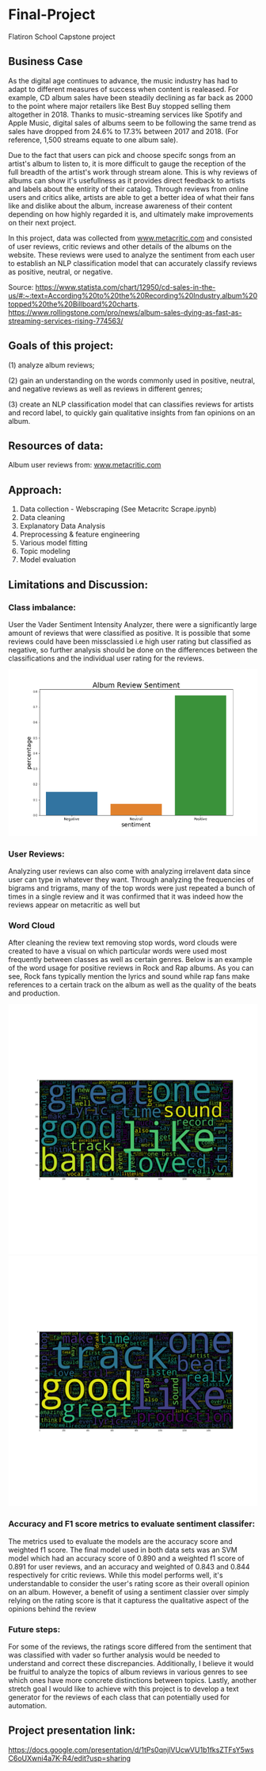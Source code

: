 # Final-Project
Flatiron School Capstone project

## Business Case
As the digital age continues to advance, the music industry has had to adapt to different measures of success when content is realeased. For example, CD album sales have been steadily declining as far back as 2000 to the point where major retailers like Best Buy stopped selling them altogether in 2018. Thanks to music-streaming services like Spotify and Apple Music, digital sales of albums seem to be following the same trend as sales have dropped from 24.6% to 17.3% between 2017 and 2018. (For reference, 1,500 streams equate to one album sale).

Due to the fact that users can pick and choose specifc songs from an artist's album to listen to, it is more difficult to gauge the reception of the full breadth of the artist's work through stream alone. This is why reviews of albums can show it's usefullness as it provides direct feedback to artists and labels about the entirity of their catalog. Through reviews from online users and critics alike, artists are able to get a better idea of what their fans like and dislike about the album, increase awareness of their content depending on how highly regarded it is, and ultimately make improvements on their next project. 

In this project, data was collected from www.metacritic.com and consisted of user reviews, critic reviews and other details of the albums on the website. These reviews were used to analyze the sentiment from each user to establish an NLP classification model that can accurately classify reviews as positive, neutral, or negative. 

Source:
https://www.statista.com/chart/12950/cd-sales-in-the-us/#:~:text=According%20to%20the%20Recording%20Industry,album%20topped%20the%20Billboard%20charts.
https://www.rollingstone.com/pro/news/album-sales-dying-as-fast-as-streaming-services-rising-774563/

## Goals of this project: 

(1) analyze album reviews; 

(2) gain an understanding on the words commonly used in positive, neutral, and negative reviews as well as reviews in different genres; 

(3) create an NLP classification model that can classifies reviews for artists and record label, to quickly gain qualitative insights from fan opinions on an album.



## Resources of data:
Album user reviews from: 
www.metacritic.com



## Approach:

1. Data collection - Webscraping (See Metacritc Scrape.ipynb)
2. Data cleaning
3. Explanatory Data Analysis
4. Preprocessing & feature engineering
5. Various model fitting
6. Topic modeling
7. Model evaluation


## Limitations and Discussion: 

### Class imbalance:

User the Vader Sentiment Intensity Analyzer, there were a significantly large amount of reviews that were classified as positive. It is possible that some reviews could have been missclassied i.e high user rating but classified as negative, so further analysis should be done on the differences between the classifications and the individual user rating for the reviews.

![Image](/images/sent_class.png)

### User Reviews:

Analyzing user reviews can also come with analyzing irrelavent data since user can type in whatever they want. Through analyzing the frequencies of bigrams and trigrams, many of the top words were just repeated a bunch of times in a single review and it was confirmed that it was indeed how the reviews appear on metacritic as well but 

### Word Cloud

After cleaning the review text removing stop words, word clouds were created to have a visual on which particular words were used most frequently between classes as well as certain genres. Below is an example of the word usage for positive reviews in Rock and Rap albums. As you can see, Rock fans typically mention the lyrics and sound while rap fans make references to a certain track on the album as well as the quality of the beats and production.

![Image](/images/rock_pos.png)
![Image](/images/rap_pos.png)


### Accuracy and F1 score metrics to evaluate sentiment classifer:

The metrics used to evaluate the models are the accuracy score and weighted f1 score. The final model used in both data sets was an SVM model which had an accuracy score of 0.890 and a weighted f1 score of 0.891 for user reviews, and an accuracy and weighted of 0.843 and 0.844 respectively for critic reviews. While this model performs well, it's understandable to consider the user's rating score as their overall opinion on an album. However, a benefit of using a sentiment classier over simply relying on the rating score is that it capturess the qualitative aspect of the opinions behind the review

### Future steps:

For some of the reviews, the ratings score differed from the sentiment that was classified with vader so further analysis would be needed to understand and correct these discrepancies. Additionally, I believe it would be fruitful to analyze the topics of album reviews in various genres to see which ones have more concrete distinctions between topics. Lastly, another stretch goal I would like to achieve with this project is to develop a text generator for the reviews of each class that can potentially used for automation.


## Project presentation link:

https://docs.google.com/presentation/d/1tPs0qnjlVUcwVU1b1fksZTFsY5wsC6oUXwni4a7K-R4/edit?usp=sharing
